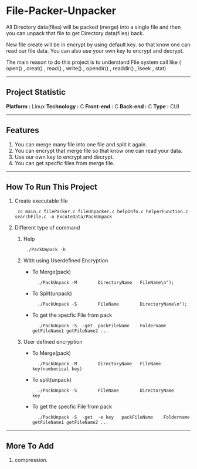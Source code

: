# File-Packer-Unpacker

All Directory data(files) will be packed (merge) into a single file and then you can unpack that file to get Directory data(files) back.

New file create will be in encrypt by using default key. so that know one can read our file data. You can also use your own key to encrypt and decrypt.

The main reason to do this project is to understand File system call like ( open() , creat() , read() , write() , opendir() , readdir() , lseek , stat)

---

## Project Statistic

__Platform :__ Linux
__Technology :__ C
__Front-end :__ C
__Back-end :__ C
__Type :__ CUI

---

## Features

1. You can merge many file into one file and split it again.
2. You can encrypt that merge file so that know one can read your data.
3. Use our own key to encrypt and decrypt.
4. You can get specfic files from merge file.

---

## How To Run This Project

1. Create executable file

        cc main.c filePacker.c fileUnpacker.c helpInfo.c helperFunction.c searchFile.c -o ExcuteData/PackUnpack

2. Different type of command

    1. Help

            ./PackUnpack -h

    2. With using Userdefined Encryption

        - To Merge(pack)

                ./PackUnpack -M        DirectoryName   FileName\n");

        - To Split(unpack)

                ./PackUnpack -S        FileName        DirectoryName\n");

        - To get the specfic File from pack

                ./PackUnpack -S  -get  packFileName    Foldername 		getFileName1 getFileName2 ...

    3. User defined encryption

        - To Merge(pack)

                ./PackUnpack -M        DirectoryName   FileName         key(numberical key)

        - To split(unpack)

                ./PackUnpack -S        FileName        DirectoryName    key

        - To get the specfic File from pack

                ./PackUnpack -S  -get  -e key   packFileName    Foldername       getFileName1 getFileName2 ...

---

## More To Add

1. compression.